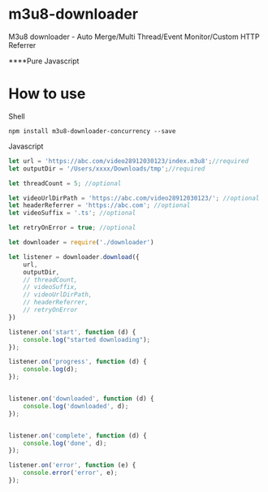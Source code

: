# m3u8-downloader
M3u8 downloader - Auto Merge/Multi Thread/Event Monitor/Custom HTTP Referrer

****Pure Javascript

# How to use
Shell
```shell
npm install m3u8-downloader-concurrency --save
```

Javascript
```javascript
let url = 'https://abc.com/video28912030123/index.m3u8';//required
let outputDir = '/Users/xxxx/Downloads/tmp';//required

let threadCount = 5; //optional

let videoUrlDirPath = 'https://abc.com/video28912030123/'; //optional
let headerReferrer = 'https://abc.com'; //optional
let videoSuffix = '.ts'; //optional

let retryOnError = true; //optional

let downloader = require('./downloader')

let listener = downloader.download({
    url,
    outputDir,
    // threadCount,
    // videoSuffix,
    // videoUrlDirPath,
    // headerReferrer,
    // retryOnError
})

listener.on('start', function (d) {
    console.log("started downloading");
});

listener.on('progress', function (d) {
    console.log(d);
});


listener.on('downloaded', function (d) {
    console.log('downloaded', d);
});


listener.on('complete', function (d) {
    console.log('done', d);
});

listener.on('error', function (e) {
    console.error('error', e);
});
```
